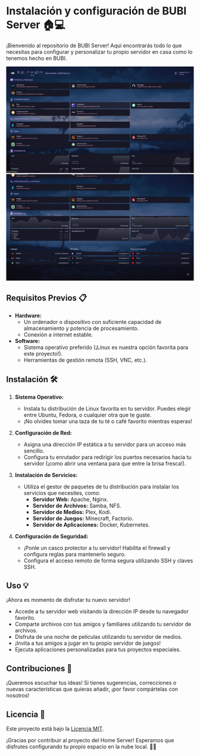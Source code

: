 # Instalación y configuración de BUBI Server 🏠💻

¡Bienvenido al repositorio de BUBI Server! Aquí encontrarás todo lo que necesitas para configurar y personalizar tu propio servidor en casa como lo tenemos hecho en BUBI.

![Resultado Final](https://raw.githubusercontent.com/bait-py/bubiserver/main/BUBIServerResult1.jpg)
![Resultado Final](https://raw.githubusercontent.com/bait-py/bubiserver/main/BUBIServerResult2.jpg)

## Requisitos Previos 📋

- **Hardware:**
  - Un ordenador o dispositivo con suficiente capacidad de almacenamiento y potencia de procesamiento.
  - Conexión a internet estable.
- **Software:**
  - Sistema operativo preferido (¡Linux es nuestra opción favorita para este proyecto!).
  - Herramientas de gestión remota (SSH, VNC, etc.).

## Instalación 🛠️

1. **Sistema Operativo:**
   - Instala tu distribución de Linux favorita en tu servidor. Puedes elegir entre Ubuntu, Fedora, o cualquier otra que te guste.
   - ¡No olvides tomar una taza de tu té o café favorito mientras esperas!

2. **Configuración de Red:**
   - Asigna una dirección IP estática a tu servidor para un acceso más sencillo.
   - Configura tu enrutador para redirigir los puertos necesarios hacia tu servidor (¡como abrir una ventana para que entre la brisa fresca!).

3. **Instalación de Servicios:**
   - Utiliza el gestor de paquetes de tu distribución para instalar los servicios que necesites, como:
     - **Servidor Web:** Apache, Nginx.
     - **Servidor de Archivos:** Samba, NFS.
     - **Servidor de Medios:** Plex, Kodi.
     - **Servidor de Juegos:** Minecraft, Factorio.
     - **Servidor de Aplicaciones:** Docker, Kubernetes.

4. **Configuración de Seguridad:**
   - ¡Ponle un casco protector a tu servidor! Habilita el firewall y configura reglas para mantenerlo seguro.
   - Configura el acceso remoto de forma segura utilizando SSH y claves SSH.

## Uso 💡

¡Ahora es momento de disfrutar tu nuevo servidor!

- Accede a tu servidor web visitando la dirección IP desde tu navegador favorito.
- Comparte archivos con tus amigos y familiares utilizando tu servidor de archivos.
- Disfruta de una noche de películas utilizando tu servidor de medios.
- ¡Invita a tus amigos a jugar en tu propio servidor de juegos!
- Ejecuta aplicaciones personalizadas para tus proyectos especiales.

## Contribuciones 🎉

¡Queremos escuchar tus ideas! Si tienes sugerencias, correcciones o nuevas características que quieras añadir, ¡por favor compártelas con nosotros!

## Licencia 📝

Este proyecto está bajo la [Licencia MIT](LICENSE).

¡Gracias por contribuir al proyecto del Home Server! Esperamos que disfrutes configurando tu propio espacio en la nube local. 🚀✨
